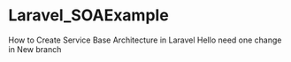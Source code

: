 # Laravel_SOAExample
How to Create Service Base Architecture in Laravel
Hello need one change in New branch
